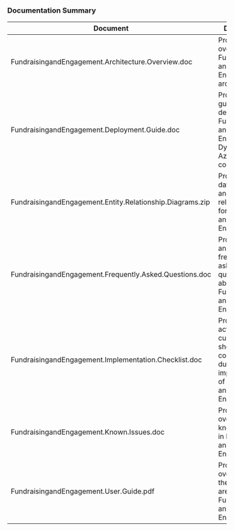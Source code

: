 ### Documentation Summary

| Document | Description |
| - | - |
| FundraisingandEngagement.Architecture.Overview.doc | Provides an overview of Fundraising and Engagement's architecture |
| FundraisingandEngagement.Deployment.Guide.doc | Provides a guide to deploy the Fundraising and Engagement Dynamics and Azure components |
| FundraisingandEngagement.Entity.Relationship.Diagrams.zip | Provides the data entities and their relationships for Fundraising and Engagement |
| FundraisingandEngagement.Frequently.Asked.Questions.doc | Provides answers to frequently asked questions about Fundraising and Engagement |
| FundraisingandEngagement.Implementation.Checklist.doc | Provides list of activities a customer should consider during an implementation of Fundraising and Engagement |
| FundraisingandEngagement.Known.Issues.doc | Provides an overview of known issues in Fundraising and Engagement |
| FundraisingandEngagement.User.Guide.pdf | Provides a full overview of the functional areas of Fundraising and Engagement |
